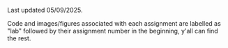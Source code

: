 Last updated 05/09/2025.

Code and images/figures associated with each assignment are labelled as "lab" followed by their assignment number in the beginning, y'all can find the rest.
